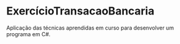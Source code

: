 # ExercícioTransacaoBancaria
Aplicação das técnicas aprendidas em curso para desenvolver um programa em C#.
